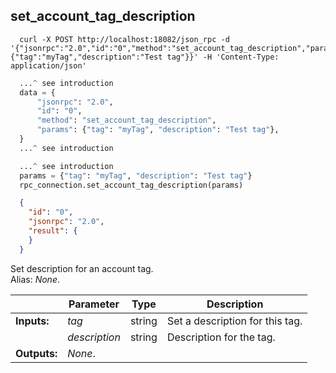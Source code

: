 ## **set_account_tag_description**

```shell
  curl -X POST http://localhost:18082/json_rpc -d '{"jsonrpc":"2.0","id":"0","method":"set_account_tag_description","params":{"tag":"myTag","description":"Test tag"}}' -H 'Content-Type: application/json'
```
```python
  ...^ see introduction
  data = {
      "jsonrpc": "2.0",
      "id": "0",
      "method": "set_account_tag_description",
      "params": {"tag": "myTag", "description": "Test tag"},
  }
  ...^ see introduction
```
```py
  ...^ see introduction
  params = {"tag": "myTag", "description": "Test tag"}
  rpc_connection.set_account_tag_description(params)
```
```json
  {
    "id": "0",
    "jsonrpc": "2.0",
    "result": {
    }
  }
```
Set description for an account tag.  
Alias: *None*.  

|             | Parameter     | Type   | Description
| ---         | ---           | ---    | ---
|**Inputs:**  | *tag*         | string | Set a description for this tag.
|             | *description* | string | Description for the tag.
|**Outputs:** | *None*.       |        |
